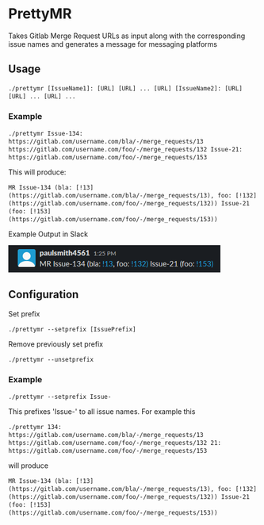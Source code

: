 # PrettyMR
Takes Gitlab Merge Request URLs as input along with the corresponding issue names and generates a message for messaging platforms

## Usage

```
./prettymr [IssueName1]: [URL] [URL] ... [URL] [IssueName2]: [URL] [URL] ... [URL] ...
```

### Example

```
./prettymr Issue-134: https://gitlab.com/username.com/bla/-/merge_requests/13 https://gitlab.com/username.com/foo/-/merge_requests/132 Issue-21: https://gitlab.com/username.com/foo/-/merge_requests/153
```

This will produce:
```
MR Issue-134 (bla: [!13](https://gitlab.com/username.com/bla/-/merge_requests/13), foo: [!132](https://gitlab.com/username.com/foo/-/merge_requests/132)) Issue-21 (foo: [!153](https://gitlab.com/username.com/foo/-/merge_requests/153))
```

Example Output in Slack

![Slack Demo](resources/slack-demo.png)

## Configuration

Set prefix
```
./prettymr --setprefix [IssuePrefix]
```

Remove previously set prefix
```
./prettymr --unsetprefix
```

### Example

```
./prettymr --setprefix Issue-
```

This prefixes 'Issue-' to all issue names. For example this
```
./prettymr 134: https://gitlab.com/username.com/bla/-/merge_requests/13 https://gitlab.com/username.com/foo/-/merge_requests/132 21: https://gitlab.com/username.com/foo/-/merge_requests/153
```

will produce
```
MR Issue-134 (bla: [!13](https://gitlab.com/username.com/bla/-/merge_requests/13), foo: [!132](https://gitlab.com/username.com/foo/-/merge_requests/132)) Issue-21 (foo: [!153](https://gitlab.com/username.com/foo/-/merge_requests/153))
```

